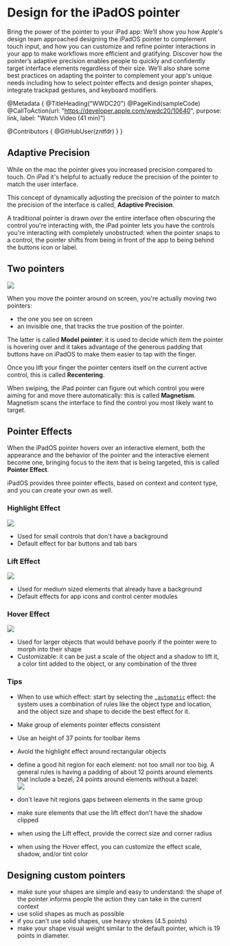 # Design for the iPadOS pointer

Bring the power of the pointer to your iPad app: We’ll show you how Apple's design team approached designing the iPadOS pointer to complement touch input, and how you can customize and refine pointer interactions in your app to make workflows more efficient and gratifying. Discover how the pointer’s adaptive precision enables people to quickly and confidently target interface elements regardless of their size. We’ll also share some best practices on adapting the pointer to complement your app's unique needs including how to select pointer effects and design pointer shapes, integrate trackpad gestures, and keyboard modifiers.

@Metadata {
   @TitleHeading("WWDC20")
   @PageKind(sampleCode)
   @CallToAction(url: "https://developer.apple.com/wwdc20/10640", purpose: link, label: "Watch Video (41 min)")

   @Contributors {
      @GitHubUser(zntfdr)
   }
}



## Adaptive Precision

While on the mac the pointer gives you increased precision compared to touch. On iPad it's helpful to actually reduce the precision of the pointer to match the user interface.  

This concept of dynamically adjusting the precision of the pointer to match the precision of the interface is called, **Adaptive Precision**.

A traditional pointer is drawn _over_ the entire interface often obscuring the control you're interacting with, the iPad pointer lets you have the controls you're interacting with completely unobstructed: when the pointer snaps to a control, the pointer shifts from being in front of the app to being behind the buttons icon or label. 

## Two pointers

![][pointersImage]

When you move the pointer around on screen, you're actually moving two pointers: 

- the one you see on screen
- an invisible one, that tracks the true position of the pointer.

The latter is called **Model pointer**: it is used to decide which item the pointer is hovering over and it takes advantage of the generous padding that buttons have on iPadOS to make them easier to tap with the finger. 

Once you lift your finger the pointer centers itself on the current active control, this is called **Recentering**.

When swiping, the iPad pointer can figure out which control you were aiming for and move there automatically: this is called **Magnetism**. Magnetism scans the interface to find the control you most likely want to target. 

## Pointer Effects

When the iPadOS pointer hovers over an interactive element, both the appearance and the behavior of the pointer and the interactive element become one, bringing focus to the item that is being targeted, this is called **Pointer Effect**.

iPadOS provides three pointer effects, based on context and content type, and you can create your own as well.

### Highlight Effect

![][highlightImage]

- Used for small controls that don't have a background
- Default effect for bar buttons and tab bars

### Lift Effect

![][liftImage]

- Used for medium sized elements that already have a background
- Default effects for app icons and control center modules

### Hover Effect

![][hoverImage]

- Used for larger objects that would behave poorly if the pointer were to morph into their shape
- Customizable: it can be just a scale of the object and a shadow to lift it, a color tint added to the object, or any combination of the three

### Tips

- When to use which effect: start by selecting the [`.automatic`][autoDoc] effect: the system uses a combination of rules like the object type and location, and the object size and shape to decide the best effect for it.
- Make group of elements pointer effects consistent
- Use an height of 37 points for toolbar items
- Avoid the highlight effect around rectangular objects
- define a good hit region for each element: not too small nor too big. A general rules is having a padding of about 12 points around elements that include a bezel, 24 points around elements without a bazel:  
![][paddingImage]

- don't leave hit regions gaps between elements in the same group
- make sure elements that use the lift effect don't have the shadow clipped
- when using the Lift effect, provide the correct size and corner radius
- when using the Hover effect, you can customize the effect scale, shadow, and/or tint color

## Designing custom pointers

- make sure your shapes are simple and easy to understand: the shape of the pointer informs people the action they can take in the current context
- use solid shapes as much as possible
- if you can't use solid shapes, use heavy strokes (4.5 points)
- make your shape visual weight similar to the default pointer, which is 19 points in diameter.

[autoDoc]: https://developer.apple.com/documentation/uikit/uipointereffect/automatic

[pointersImage]: WWDC20-10640-pointers
[highlightImage]: WWDC20-10640-highlight
[liftImage]: WWDC20-10640-lift
[hoverImage]: WWDC20-10640-hover
[paddingImage]: WWDC20-10640-padding
